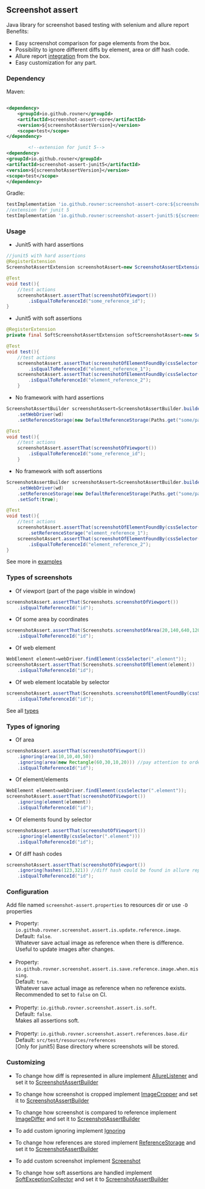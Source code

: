 ## Screenshot assert

Java library for screenshot based testing with selenium and allure report
Benefits:

- Easy screenshot comparison for page elements from the box.
- Possibility to ignore different diffs by element, area or diff hash code.
- Allure report [integration](https://github.com/allure-framework/allure2/tree/master/plugins/screen-diff-plugin) from
  the box.
- Easy customization for any part.

### Dependency

Maven:

```xml

<dependency>
    <groupId>io.github.rovner</groupId>
    <artifactId>screenshot-assert-core</artifactId>
    <version>${screenshotAssertVersion}</version>
    <scope>test</scope>
</dependency>

        <!--extension for junit 5-->
<dependency>
<groupId>io.github.rovner</groupId>
<artifactId>screenshot-assert-junit5</artifactId>
<version>${screenshotAssertVersion}</version>
<scope>test</scope>
</dependency>
```

Gradle:

```groovy
testImplementation 'io.github.rovner:screenshot-assert-core:${screenshotAssertVersion}'
//extension for junit 5
testImplementation 'io.github.rovner:screenshot-assert-junit5:${screenshotAssertVersion}'
```

### Usage

- Junit5 with hard assertions

```java
//junit5 with hard assertions
@RegisterExtension
ScreenshotAssertExtension screenshotAssert=new ScreenshotAssertExtension(()->webDriver);

@Test
void test(){
    //test actions 
    screenshotAssert.assertThat(screenshotOfViewport())
        .isEqualToReferenceId("some_reference_id");
}
```

- Junit5 with soft assertions

```java
@RegisterExtension
private final SoftScreenshotAssertExtension softScreenshotAssert=new SoftScreenshotAssertExtension(()->wd);

@Test
void test(){
    //test actions
    screenshotAssert.assertThat(screenshotOfElementFoundBy(cssSelector(".element-1")))
        .isEqualToReferenceId("element_reference_1");
    screenshotAssert.assertThat(screenshotOfElementFoundBy(cssSelector(".element-2")))
        .isEqualToReferenceId("element_reference_2");
    }
```

- No framework with hard assertions

```java
ScreenshotAssertBuilder screenshotAssert=ScreenshotAssertBuilder.builder()
    .setWebDriver(wd)
    .setReferenceStorage(new DefaultReferenceStorage(Paths.get("some/path/to/references")));

@Test
void test(){
    //test actions
    screenshotAssert.assertThat(screenshotOfViewport())
        .isEqualToReferenceId("some_reference_id");
    }
```

- No framework with soft assertions

```java
ScreenshotAssertBuilder screenshotAssert=ScreenshotAssertBuilder.builder()
    .setWebDriver(wd)
    .setReferenceStorage(new DefaultReferenceStorage(Paths.get("some/path/to/references")))
    .setSoft(true);

@Test
void test(){
    //test actions
    screenshotAssert.assertThat(screenshotOfElementFoundBy(cssSelector(".element-1")))
        .setReferenceStorage("element_reference_1");
    screenshotAssert.assertThat(screenshotOfElementFoundBy(cssSelector(".element-2")))
        .isEqualToReferenceId("element_reference_2");
}
```

See more in [examples](examples/src/test/java/io/github/rovner/screenshot/assertions/examples/)

### Types of screenshots

- Of viewport (part of the page visible in window)

```java
screenshotAssert.assertThat(Screenshots.screenshotOfViewport())
    .isEqualToReferenceId("id");
```

- Of some area by coordinates

```java
screenshotAssert.assertThat(Screenshots.screenshotOfArea(20,140,640,120))
    .isEqualToReferenceId("id");
```

- Of web element

```java
WebElement element=webDriver.findElement(cssSelector(".element"));
screenshotAssert.assertThat(Screenshots.screenshotOfElement(element))
    .isEqualToReferenceId("id");
```

- Of web element locatable by selector

```java
screenshotAssert.assertThat(Screenshots.screenshotOfElementFoundBy(cssSelector(".element")))
    .isEqualToReferenceId("id");
```

See
all [types](screenshot-assert-core/src/main/java/io/github/rovner/screenshot/assertions/core/screenshot/Screenshots.java)

### Types of ignoring

- Of area

```java
screenshotAssert.assertThat(screenshotOfViewport())
    .ignoring(area(10,10,40,50))
    .ignoring(area(new Rectangle(60,30,10,20))) //pay attention to order of arguments
    .isEqualToReferenceId("id");
```

- Of element/elements

```java
WebElement element=webDriver.findElement(cssSelector(".element"));
screenshotAssert.assertThat(screenshotOfViewport())
    .ignoring(element(element))
    .isEqualToReferenceId("id");
```

- Of elements found by selector

```java
screenshotAssert.assertThat(screenshotOfViewport())
    .ignoring(elementBy(cssSelector(".element")))
    .isEqualToReferenceId("id");
```

- Of diff hash codes

```java
screenshotAssert.assertThat(screenshotOfViewport())
    .ignoring(hashes(123,321)) //diff hash could be found in allure report
    .isEqualToReferenceId("id");
```

### Configuration

Add file named `screenshot-assert.properties` to resources dir or use `-D` properties

- Property: `io.github.rovner.screenshot.assert.is.update.reference.image`.
  <br>Default: `false`.
  <br>Whatever save actual image as reference when there is difference. Useful to update images after changes.
  <br><br>
- Property: `io.github.rovner.screenshot.assert.is.save.reference.image.when.missing`.
  <br>Default: `true`.
  <br>Whatever save actual image as reference when no reference exists. Recommended to set to `false` on CI.
  <br><br>
- Property: `io.github.rovner.screenshot.assert.is.soft`.
  <br>Default: `false`.
  <br>Makes all assertions soft.
  <br><br>
- Property: `io.github.rovner.screenshot.assert.references.base.dir`
  <br>Default: `src/test/resources/references`
  <br>[Only for junit5] Base directory where screenshots will be stored.

### Customizing

- To change how diff is represented in allure implement
  [AllureListener](screenshot-assert-core/src/main/java/io/github/rovner/screenshot/assertions/core/allure/AllureListener.java)
  and set it to
  [ScreenshotAssertBuilder](screenshot-assert-core/src/main/java/io/github/rovner/screenshot/assertions/core/ScreenshotAssertBuilder.java)

- To change how screenshot is cropped implement
  [ImageCropper](screenshot-assert-core/src/main/java/io/github/rovner/screenshot/assertions/core/cropper/ImageCropper.java)
  and set it to
  [ScreenshotAssertBuilder](screenshot-assert-core/src/main/java/io/github/rovner/screenshot/assertions/core/ScreenshotAssertBuilder.java)

- To change how screenshot is compared to reference implement
  [ImageDiffer](screenshot-assert-core/src/main/java/io/github/rovner/screenshot/assertions/core/diff/ImageDiffer.java)
  and set it to
  [ScreenshotAssertBuilder](screenshot-assert-core/src/main/java/io/github/rovner/screenshot/assertions/core/ScreenshotAssertBuilder.java)

- To add custom ignoring implement
  [Ignoring](screenshot-assert-core/src/main/java/io/github/rovner/screenshot/assertions/core/ignoring/Ignoring.java)

- To change how references are stored implement
  [ReferenceStorage](screenshot-assert-core/src/main/java/io/github/rovner/screenshot/assertions/core/reference/ReferenceStorage.java)
  and set it to
  [ScreenshotAssertBuilder](screenshot-assert-core/src/main/java/io/github/rovner/screenshot/assertions/core/ScreenshotAssertBuilder.java)

- To add custom screenshot implement
  [Screenshot](screenshot-assert-core/src/main/java/io/github/rovner/screenshot/assertions/core/screenshot/Screenshot.java)

- To change how soft assertions are handled implement
  [SoftExceptionCollector](screenshot-assert-core/src/main/java/io/github/rovner/screenshot/assertions/core/soft/SoftExceptionCollector.java)
  and set it to
  [ScreenshotAssertBuilder](screenshot-assert-core/src/main/java/io/github/rovner/screenshot/assertions/core/ScreenshotAssertBuilder.java)

  